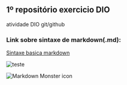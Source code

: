 ##   **1º repositório exercicio DIO**
atividade DIO  git/github

### Link sobre sintaxe de markdown(.md):
[ Sintaxe basica markdown ](https://www.markdownguide.org/basic-syntax)

![teste](C:\Users\Vitor\Desktop\desafiogitgithub\atividade-dio-primeiro-repositorio\mídias\gitlogo.png)


<img src="C:\Users\Vitor\Desktop\desafiogitgithub\atividade-dio-primeiro-repositorio\mídias\gitlogo.png"
     alt="Markdown Monster icon"
     style="float: left; margin-right: 10px;" />